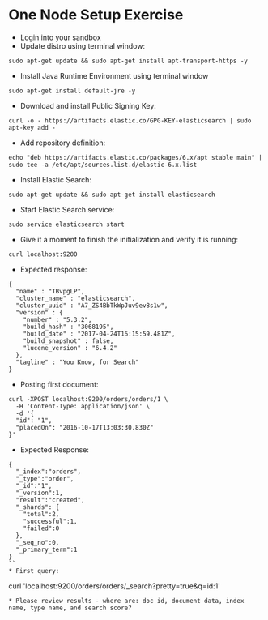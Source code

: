 # One Node Setup Exercise #

* Login into your sandbox
* Update distro using terminal window:
```
sudo apt-get update && sudo apt-get install apt-transport-https -y
```
* Install Java Runtime Environment using terminal window
```
sudo apt-get install default-jre -y
```
* Download and install Public Signing Key:
```
curl -o - https://artifacts.elastic.co/GPG-KEY-elasticsearch | sudo apt-key add -
```
* Add repository definition:
```
echo "deb https://artifacts.elastic.co/packages/6.x/apt stable main" | sudo tee -a /etc/apt/sources.list.d/elastic-6.x.list
```
* Install Elastic Search:
```
sudo apt-get update && sudo apt-get install elasticsearch
```
* Start Elastic Search service:
```
sudo service elasticsearch start
```
* Give it a moment to finish the initialization and verify it is running:
```
curl localhost:9200
```
* Expected response:
```
{
  "name" : "TBvpgLP",
  "cluster_name" : "elasticsearch",
  "cluster_uuid" : "A7_ZS4BbTkWpJuv9ev8s1w",
  "version" : {
    "number" : "5.3.2",
    "build_hash" : "3068195",
    "build_date" : "2017-04-24T16:15:59.481Z",
    "build_snapshot" : false,
    "lucene_version" : "6.4.2"
  },
  "tagline" : "You Know, for Search"
}
```
* Posting first document:
```
curl -XPOST localhost:9200/orders/orders/1 \
  -H 'Content-Type: application/json' \
  -d '{
  "id": "1", 
  "placedOn": "2016-10-17T13:03:30.830Z"
}'
```
* Expected Response:
```
{
  "_index":"orders",
  "_type":"order",
  "_id":"1",
  "_version":1,
  "result":"created",
  "_shards": {
    "total":2,
    "successful":1,
    "failed":0
  },
  "_seq_no":0,
  "_primary_term":1
}
``
* First query:
```
curl 'localhost:9200/orders/orders/_search?pretty=true&q=id:1'
```
* Please review results - where are: doc id, document data, index name, type name, and search score? 
